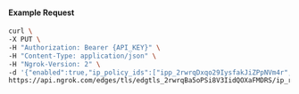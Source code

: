 <!-- Code generated for API Clients. DO NOT EDIT. -->

#### Example Request

```bash
curl \
-X PUT \
-H "Authorization: Bearer {API_KEY}" \
-H "Content-Type: application/json" \
-H "Ngrok-Version: 2" \
-d '{"enabled":true,"ip_policy_ids":["ipp_2rwrqDxqo29IysfakJiZPpNVm4r","ipp_2rwrqFswgFMCnbTHT4ZvxTLDB3c"]}' \
https://api.ngrok.com/edges/tls/edgtls_2rwrqBa5oPSi8V3IidQOXaFMDRS/ip_restriction
```
